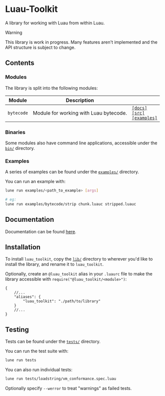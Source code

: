 # Luau-Toolkit

A library for working with Luau from within Luau.

> [!WARNING]
> This library is work in progress. Many features aren't implemented and the API
> structure is subject to change.

## Contents

### Modules

The library is split into the following modules:

| Module     | Description                            |                                                                                                                                                        |
| ---------- | -------------------------------------- | ------------------------------------------------------------------------------------------------------------------------------------------------------ |
| `bytecode` | Module for working with Luau bytecode. | [`[docs]`](https://luau-toolkit.plainenglish.xyz/modules/bytecode_module.html)<br/>[`[src]`](./lib/bytecode/)<br/>[`[examples]`](./examples/bytecode/) |

<!--
| `loadstring`     | \[WIP] Lightweight loadstring implementation.                  | [`[docs]`](./docs/modules/loadstring.md)<br/>[`[src]`](./lib/loadstring/)<br/>[`[examples]`](./examples/loadstring/)             |
| `vm_conformance` | \[WIP] Luau VM conformance test cases.                         | [`[docs]`](./docs/modules/vm_conformance.md)<br/>[`[src]`](./lib/vm_conformance/)<br/>[`[examples]`](./examples/vm_conformance/) |

| `lasm`           | Luau Bytecode Assembler.                                | [`[docs]`](./docs/modules/lasm.md)<br/>[`[src]`](./lib/lasm/)<br/>[`[examples]`](./examples/lasm/)                               |
| `decompiler`     | Luau Bytecode Decompiler.                               | [`[docs]`](./docs/modules/decompiler.md)<br/>[`[src]`](./lib/decompiler/)<br/>[`[examples]`](./examples/decompiler/)             |
| `sourcegen`      | Source Code Generation Utilities.                       | [`[docs]`](./docs/modules/sourcegen.md)<br/>[`[src]`](./lib/sourcegen/)<br/>[`[examples]`](./examples/sourcegen/)                |
| `vm`             | Luau virtual machine/interpreter implementations.       |                                                                                                                                  |
| `lexer`          | Luau source code lexer.                                 |                                                                                                                                  |
| `common`         | Miscellaneous luau related items.                       |                                                                                                                                  |
| `parser`         | Luau source code parser.                                |                                                                                                                                  |
| `compiler`       | Simple Luau compiler.                                   |                                                                                                                                  |
| `decompiler`     |                                                         |                                                                                                                                  |
| `debugger`       |                                                         |                                                                                                                                  |
-->
<!-- Only advertise modules when they're in a 'ready' state. -->

### Binaries

Some modules also have command line applications, accessible under the
[`bin/`](./bin/) directory.

### Examples

A series of examples can be found under the [`examples/`](./examples/)
directory.

You can run an example with:

```bash
lune run examples/<path_to_example> [args]

# eg:
lune run examples/bytecode/strip chunk.luauc stripped.luauc
```

## Documentation

Documentation can be found [here](./docs/index.md).

## Installation

To install `luau_toolkit`, copy the [`lib/`](./lib) directory to wherever you'd
like to install the library, and rename it to `luau_toolkit`.

Optionally, create an `@luau_toolkit` alias in your `.luaurc` file to make the
library accessible with `require("@luau_toolkit/<module>")`:

```jsonc
{
    //...
    "aliases": {
        "luau_toolkit": "./path/to/library"
    }
    //...
}
```

## Testing

Tests can be found under the [`tests/`](./tests/) directory.

You can run the test suite with:

```bash
lune run tests
```

You can also run individual tests:

```bash
lune run tests/loadstring/vm_conformance.spec.luau
```

Optionally specify `--werror` to treat "warnings" as failed tests.
